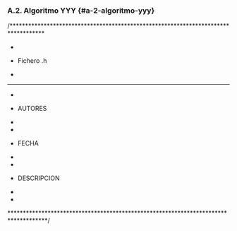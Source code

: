 ### A.2. Algoritmo YYY {#a-2-algoritmo-yyy}

/***********************************************************************************

*

* Fichero .h

*

***********************************************************************************

*

* AUTORES

*

*

* FECHA

*

*

* DESCRIPCION

*

*

************************************************************************************/